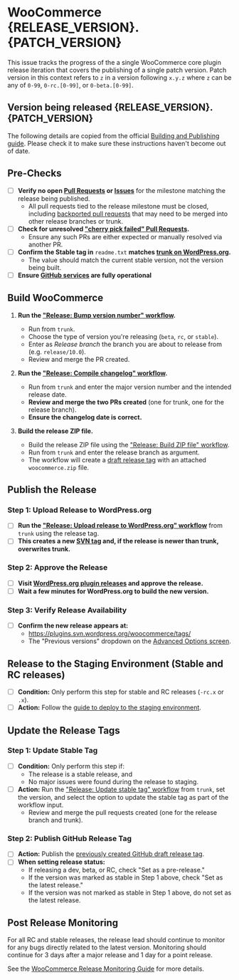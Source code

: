 # WooCommerce {RELEASE_VERSION}.{PATCH_VERSION}

This issue tracks the progress of the a single WooCommerce core plugin release iteration that covers the publishing of a single patch version. Patch version in this context refers to `z` in a version following `x.y.z` where `z` can be any of `0-99`, `0-rc.[0-99]`, or `0-beta.[0-99]`.

## Version being released {RELEASE_VERSION}.{PATCH_VERSION}

The following details are copied from the official [Building and Publishing guide](https://developer.woocommerce.com/docs/contribution/releases/building-and-publishing/). Please check it to make sure these instructions haven't become out of date.

## Pre-Checks

- [ ] **Verify no open [Pull Requests](https://github.com/woocommerce/woocommerce/pulls?q=is%3Aopen+is%3Apr) or [Issues](https://github.com/woocommerce/woocommerce/issues)** for the milestone matching the release being published.
    - All pull requests tied to the release milestone must be closed, including [backported pull requests](https://github.com/woocommerce/woocommerce/pulls?q=is%3Apr+label%3A%22type%3A+cherry-pick%22) that may need to be merged into other release branches or trunk.
- [ ] **Check for unresolved ["cherry pick failed" Pull Requests](https://github.com/woocommerce/woocommerce/pulls?q=is:pr+label:%22cherry+pick+failed%22).**
    - Ensure any such PRs are either expected or manually resolved via another PR.
- [ ] **Confirm the Stable tag in** `readme.txt` **matches [trunk on WordPress.org](https://plugins.trac.wordpress.org/browser/woocommerce/trunk/readme.txt#L7).**
    - The value should match the current stable version, not the version being built.
- [ ] **Ensure [GitHub services](https://www.githubstatus.com/) are fully operational**

## Build WooCommerce

1. **Run the ["Release: Bump version number" workflow](https://github.com/woocommerce/woocommerce/actions/workflows/release-bump-version.yml).**
   - Run from `trunk`.
   - Choose the type of version you're releasing (`beta`, `rc`, or `stable`).
   - Enter as *Release branch* the branch you are about to release from (e.g. `release/10.0`).
   - Review and merge the PR created.

2. **Run the ["Release: Compile changelog" workflow](https://github.com/woocommerce/woocommerce/actions/workflows/release-compile-changelog.yml).**
   - Run from `trunk` and enter the major version number and the intended release date.
   - **Review and merge the two PRs created** (one for trunk, one for the release branch).
   - **Ensure the changelog date is correct.**

3. **Build the release ZIP file.**
   - Build the release ZIP file using the ["Release: Build ZIP file" workflow](https://github.com/woocommerce/woocommerce/actions/workflows/release-build-zip-file.yml).
   - Run from `trunk` and enter the release branch as argument.
   - The workflow will create a [draft release tag](https://github.com/woocommerce/woocommerce/releases) with an attached `woocommerce.zip` file.

## Publish the Release

### Step 1: Upload Release to WordPress.org

- [ ] **Run the ["Release: Upload release to WordPress.org" workflow](https://github.com/woocommerce/woocommerce/actions/workflows/release-upload-to-wporg.yml)** from `trunk` using the release tag.
- [ ] **This creates a new [SVN tag](https://plugins.svn.wordpress.org/woocommerce/tags/) and, if the release is newer than trunk, overwrites trunk.**

### Step 2: Approve the Release

- [ ] **Visit [WordPress.org plugin releases](https://wordpress.org/plugins/developers/releases/) and approve the release.**
- [ ] **Wait a few minutes for WordPress.org to build the new version.**

### Step 3: Verify Release Availability

- [ ] **Confirm the new release appears at:**
    - <https://plugins.svn.wordpress.org/woocommerce/tags/>
    - The "Previous versions" dropdown on the [Advanced Options screen](https://wordpress.org/plugins/woocommerce/advanced/).

## Release to the Staging Environment (Stable and RC releases)

- [ ] **Condition:** Only perform this step for stable and RC releases (`-rc.x` or `.x`).
- [ ] **Action:** Follow the [guide to deploy to the staging environment](https://developer.woocommerce.com/docs/contribution/releases/building-and-publishing/).

## Update the Release Tags

### Step 1: Update Stable Tag

- [ ] **Condition:** Only perform this step if:
    - The release is a stable release, and
    - No major issues were found during the release to staging.
- [ ] **Action:** Run the ["Release: Update stable tag" workflow](https://github.com/woocommerce/woocommerce/actions/workflows/release-update-stable-tag.yml) from `trunk`, set the version, and select the option to update the stable tag as part of the workflow input.
    - Review and merge the pull requests created (one for the release branch and trunk).

### Step 2: Publish GitHub Release Tag

- [ ] **Action:** Publish the [previously created GitHub draft release tag](https://github.com/woocommerce/woocommerce/releases).
- [ ] **When setting release status:**
    - If releasing a dev, beta, or RC, check "Set as a pre-release."
    - If the version was marked as stable in Step 1 above, check "Set as the latest release."
    - If the version was not marked as stable in Step 1 above, do not set as the latest release.

## Post Release Monitoring

For all RC and stable releases, the release lead should continue to monitor for any bugs directly related to the latest version. Monitoring should continue for 3 days after a major release and 1 day for a point release.

See the [WooCommerce Release Monitoring Guide](https://developer.woocommerce.com/docs/contribution/releases/monitoring/) for more details.
